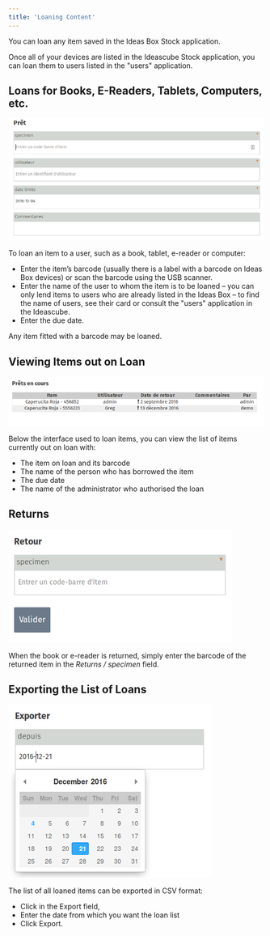 ```yaml
---
title: 'Loaning Content'
---
```


You can loan any item saved in the Ideas Box Stock application.

Once all of your devices are listed in the Ideascube Stock application, you can loan them to users listed in the "users" application.

## Loans for Books, E-Readers, Tablets, Computers, etc.


![](pret.png)

To loan an item to a user, such as a book, tablet, e-reader or computer:

- Enter the item’s barcode (usually there is a label with a barcode on Ideas Box devices) or scan the barcode using the USB scanner.
- Enter the name of the user to whom the item is to be loaned – you can only lend items to users who are already listed in the Ideas Box – to find the name of users, see their card or consult the "users" application in the Ideascube.
- Enter the due date.

Any item fitted with a barcode may be loaned.


## Viewing Items out on Loan

![](liste-prets.png)

Below the interface used to loan items, you can view the list of items currently out on loan with:

- The item on loan and its barcode
- The name of the person who has borrowed the item
- The due date
- The name of the administrator who authorised the loan

## Returns

![](retour.png)

When the book or e-reader is returned, simply enter the barcode of the returned item in the _Returns / specimen_ field.

## Exporting the List of Loans

![](export-prets.png)

The list of all loaned items can be exported in CSV format:

- Click in the Export field,
- Enter the date from which you want the loan list 
- Click Export.
